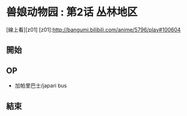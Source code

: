 # 兽娘动物园 : 第2话 丛林地区

[線上看][z01]
[z01]:http://bangumi.bilibili.com/anime/5796/play#100604
## 開始
## OP
* 加帕里巴士/japari bus 

## 結束



